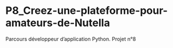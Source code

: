 # P8_Creez-une-plateforme-pour-amateurs-de-Nutella
Parcours développeur d’application Python. Projet n°8
